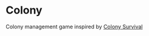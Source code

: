 # Colony
Colony management game inspired by [Colony Survival](https://store.steampowered.com/app/366090/Colony_Survival/)
